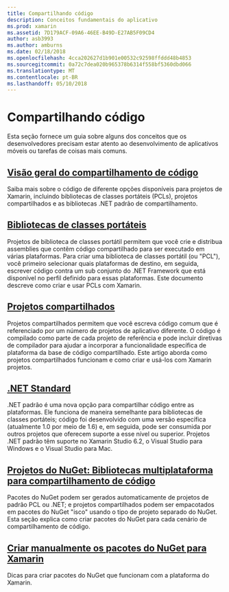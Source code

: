 ```yaml
---
title: Compartilhando código
description: Conceitos fundamentais do aplicativo
ms.prod: xamarin
ms.assetid: 7D179ACF-09A6-46EE-B49D-E27AB5F09CD4
author: asb3993
ms.author: amburns
ms.date: 02/18/2018
ms.openlocfilehash: 4cca202627d1b901e00532c92598ffddd48b4853
ms.sourcegitcommit: 0a72c7dea020b965378b6314f558bf5360dbd066
ms.translationtype: MT
ms.contentlocale: pt-BR
ms.lasthandoff: 05/10/2018
---
```

# <a name="sharing-code"></a>Compartilhando código

Esta seção fornece um guia sobre alguns dos conceitos que os desenvolvedores precisam estar atento ao desenvolvimento de aplicativos móveis ou tarefas de coisas mais comuns.

## <a name="code-sharing-overviewcode-sharingmd"></a>[Visão geral do compartilhamento de código](code-sharing.md)

Saiba mais sobre o código de diferente opções disponíveis para projetos de Xamarin, incluindo bibliotecas de classes portáteis (PCLs), projetos compartilhados e as bibliotecas .NET padrão de compartilhamento.


##  <a name="portable-class-librariescross-platformapp-fundamentalspclmd"></a>[Bibliotecas de classes portáteis](~/cross-platform/app-fundamentals/pcl.md)

Projetos de biblioteca de classes portátil permitem que você crie e distribua assemblies que contêm código compartilhado para ser executado em várias plataformas. Para criar uma biblioteca de classes portátil (ou "PCL"), você primeiro selecionar quais plataformas de destino, em seguida, escrever código contra um sub conjunto do .NET Framework que está disponível no perfil definido para essas plataformas. Este documento descreve como criar e usar PCLs com Xamarin.

##  <a name="shared-projectscross-platformapp-fundamentalsshared-projectsmd"></a>[Projetos compartilhados](~/cross-platform/app-fundamentals/shared-projects.md)

Projetos compartilhados permitem que você escreva código comum que é referenciado por um número de projetos de aplicativo diferente. O código é compilado como parte de cada projeto de referência e pode incluir diretivas de compilador para ajudar a incorporar a funcionalidade específica de plataforma da base de código compartilhado. Este artigo aborda como projetos compartilhados funcionam e como criar e usá-los com Xamarin projetos.

##  <a name="net-standardcross-platformapp-fundamentalsnet-standardmd"></a>[.NET Standard](~/cross-platform/app-fundamentals/net-standard.md)

.NET padrão é uma nova opção para compartilhar código entre as plataformas. Ele funciona de maneira semelhante para bibliotecas de classes portáteis; código foi desenvolvido com uma versão específica (atualmente 1.0 por meio de 1.6) e, em seguida, pode ser consumida por outros projetos que oferecem suporte a esse nível ou superior. Projetos .NET padrão têm suporte no Xamarin Studio 6.2, o Visual Studio para Windows e o Visual Studio para Mac.

##  <a name="nuget-projects-multiplatform-libraries-for-code-sharingcross-platformapp-fundamentalsnuget-multiplatform-librariesindexmd"></a>[Projetos do NuGet: Bibliotecas multiplataforma para compartilhamento de código](~/cross-platform/app-fundamentals/nuget-multiplatform-libraries/index.md)

Pacotes do NuGet podem ser gerados automaticamente de projetos de padrão PCL ou .NET; e projetos compartilhados podem ser empacotados em pacotes do NuGet "isco" usando o tipo de projeto separado do NuGet. Esta seção explica como criar pacotes do NuGet para cada cenário de compartilhamento de código.

##  <a name="manually-creating-nuget-packages-for-xamarincross-platformapp-fundamentalsnuget-manualmd"></a>[Criar manualmente os pacotes do NuGet para Xamarin](~/cross-platform/app-fundamentals/nuget-manual.md)

Dicas para criar pacotes do NuGet que funcionam com a plataforma do Xamarin.
